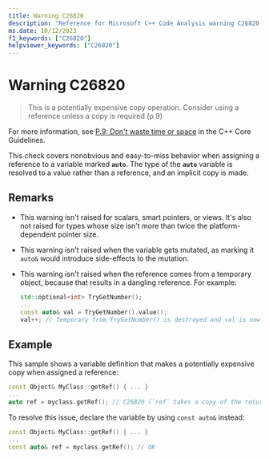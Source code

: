 ```yaml
---
title: Warning C26820
description: "Reference for Microsoft C++ Code Analysis warning C26820 in Visual Studio."
ms.date: 10/12/2023
f1_keywords: ["C26820"]
helpviewer_keywords: ["C26820"]
---
```

# Warning C26820

> This is a potentially expensive copy operation. Consider using a reference unless a copy is required (p.9)

For more information, see [P.9: Don't waste time or space](https://isocpp.github.io/CppCoreGuidelines/CppCoreGuidelines#p9-dont-waste-time-or-space) in the C++ Core Guidelines.

This check covers nonobvious and easy-to-miss behavior when assigning a reference to a variable marked **`auto`**. The type of the **`auto`** variable is resolved to a value rather than a reference, and an implicit copy is made.

## Remarks

- This warning isn't raised for scalars, smart pointers, or views. It's also not raised for types whose size isn't more than twice the platform-dependent pointer size.
- This warning isn't raised when the variable gets mutated, as marking it `auto&` would introduce side-effects to the mutation.
- This warning isn't raised when the reference comes from a temporary object, because that results in a dangling reference. For example:

  ```cpp
  std::optional<int> TryGetNumber();
  ...
  const auto& val = TryGetNumber().value();
  val++; // Temporary from TryGetNumber() is destroyed and val is now dangling
  ```

## Example

This sample shows a variable definition that makes a potentially expensive copy when assigned a reference:

```cpp
const Object& MyClass::getRef() { ... }
...
auto ref = myclass.getRef(); // C26820 (`ref` takes a copy of the returned object)
```

To resolve this issue, declare the variable by using `const auto&` instead:

```cpp
const Object& MyClass::getRef() { ... }
...
const auto& ref = myclass.getRef(); // OK
```
